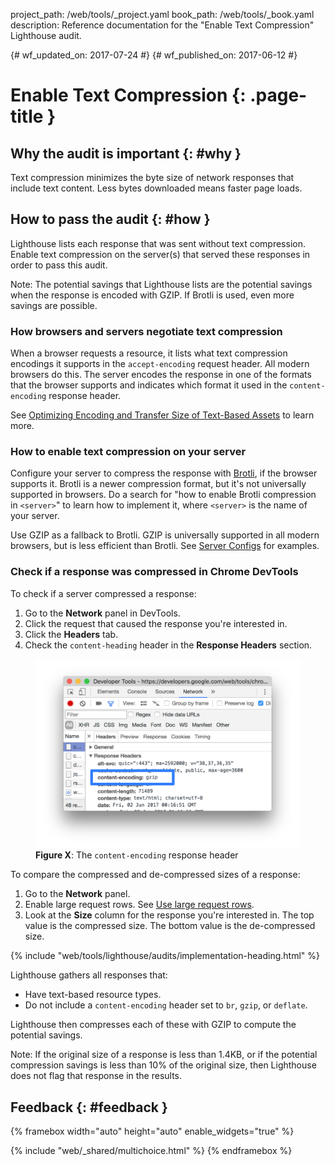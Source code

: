project_path: /web/tools/_project.yaml
book_path: /web/tools/_book.yaml
description: Reference documentation for the "Enable Text Compression" Lighthouse audit.

{# wf_updated_on: 2017-07-24 #}
{# wf_published_on: 2017-06-12 #}

# Enable Text Compression  {: .page-title }

## Why the audit is important {: #why }

Text compression minimizes the byte size of network responses that include text
content. Less bytes downloaded means faster page loads.

## How to pass the audit {: #how }

Lighthouse lists each response that was sent without text compression. Enable
text compression on the server(s) that served these responses in order to
pass this audit.

Note: The potential savings that Lighthouse lists are the potential savings
when the response is encoded with GZIP. If Brotli is used, even more savings
are possible.

### How browsers and servers negotiate text compression

When a browser requests a resource, it lists what text compression
encodings it supports in the `accept-encoding` request header. All modern
browsers do this. The server encodes the response in one of the formats that
the browser supports and indicates which format it used in the
`content-encoding` response header.

See [Optimizing Encoding and Transfer Size of Text-Based Assets][Ilya] to
learn more.

[Ilya]: /web/fundamentals/performance/optimizing-content-efficiency/optimize-encoding-and-transfer

### How to enable text compression on your server

Configure your server to compress the response with [Brotli][B], if the browser
supports it. Brotli is a newer compression format, but it's not universally
supported in browsers. Do a search for "how to enable Brotli compression in
`<server>`" to learn how to implement it, where `<server>` is the name of
your server.

[B]: https://opensource.googleblog.com/2015/09/introducing-brotli-new-compression.html

Use GZIP as a fallback to Brotli. GZIP is universally supported in all
modern browsers, but is less efficient than Brotli. See [Server Configs][SG]
for examples.

[SG]: https://github.com/h5bp/server-configs

### Check if a response was compressed in Chrome DevTools

To check if a server compressed a response:

1. Go to the **Network** panel in DevTools.
1. Click the request that caused the response you're interested in.
1. Click the **Headers** tab.
1. Check the `content-heading` header in the **Response Headers** section.

<figure>
  <img src="images/content-encoding.svg"
      alt="The content-encoding response header"/>
  <figcaption>
    <b>Figure X</b>: The <code>content-encoding</code> response header
  </figcaption>
</figure>

To compare the compressed and de-compressed sizes of a response:

1. Go to the **Network** panel.
1. Enable large request rows. See [Use large request rows][lg].
1. Look at the **Size** column for the response you're interested in. The
   top value is the compressed size. The bottom value is the de-compressed
   size.

[lg]: /web/tools/chrome-devtools/network-performance/reference#request-rows

{% include "web/tools/lighthouse/audits/implementation-heading.html" %}

Lighthouse gathers all responses that:

* Have text-based resource types.
* Do not include a `content-encoding` header set to `br`, `gzip`, or
  `deflate`.

Lighthouse then compresses each of these with GZIP to compute the potential
savings.

Note: If the original size of a response is less than 1.4KB, or if the 
potential compression savings is less than 10% of the original size, then
Lighthouse does not flag that response in the results.

## Feedback {: #feedback }

{% framebox width="auto" height="auto" enable_widgets="true" %}
<script>
var label = 'Text Compression / Helpful';
var url = 'https://github.com/google/webfundamentals/issues/new?title=[' +
      label + ']';
var feedback = {
  "category": "Lighthouse",
  "choices": [
    {
      "button": {
        "text": "This Doc Was Helpful"
      },
      "response": "Thanks for the feedback.",
      "analytics": {
        "label": label
      }
    },
    {
      "button": {
        "text": "This Doc Was Not Helpful"
      },
      "response": 'Sorry to hear that. Please <a href="' + url +
          '" target="_blank">open a GitHub issue</a> and tell us how to ' +
          'make it better.',
      "analytics": {
        "label": label,
        "value": 0
      }
    }
  ]
};
</script>
{% include "web/_shared/multichoice.html" %}
{% endframebox %}
